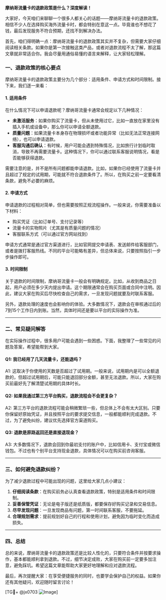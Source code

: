 **摩纳哥流量卡的退款政策是什么？深度解读！**

大家好，今天咱们来聊聊一个很多人都关心的话题——摩纳哥流量卡的退款政策。相信不少人在选择购买海外流量卡时，都会特别在意这一点。毕竟谁也不想花了钱，最后发现服务不符合预期，还找不到解决办法。

首先，咱们得明确一点：摩纳哥流量卡的退款政策其实并不复杂，但需要大家仔细阅读相关条款。如果你是第一次接触这类产品，或者对退款流程不太了解，那这篇文章就非常适合你。我会尽量用通俗易懂的语言来解释，让大家轻松理解。

### 一、退款政策的核心要点

摩纳哥流量卡的退款政策主要分为几个部分：适用条件、申请方式和时间限制。接下来，我们逐一来看：

#### 1. 适用条件
在什么情况下可以申请退款呢？摩纳哥流量卡通常会规定以下几种情况：
- **未激活服务**：如果你购买了流量卡，但从未使用过它，比如一直放在家里没有插入手机或设备中，那么你可以申请全额退款。
- **质量问题**：如果流量卡本身存在物理损坏或者功能异常（比如无法正常连接网络），也可以申请退款。
- **客服沟通后确认**：有时候，用户可能会遇到特殊情况，比如旅行计划临时取消，导致不再需要流量卡。这种情况下，你可以通过联系客服说明情况，看是否能够获得退款。

需要注意的是，并不是所有问题都能申请退款。比如，如果你已经使用了流量卡并且超过了规定的试用期，可能就不符合退款条件了。所以，在购买之前一定要看清条款，避免不必要的麻烦。

#### 2. 申请方式
申请退款的过程相对简单，但也需要按照正规流程操作。一般来说，你需要准备以下材料：
- 购买凭证（比如订单号、支付记录等）
- 流量卡的实物照片（尤其是有质量问题的情况）
- 客服联系方式（可以通过官方网站找到）

申请方式通常是通过官方渠道进行，比如官网提交申请表、发送邮件给客服部门，或者是拨打客服热线。不同的平台可能略有差异，但总体来说，只要按照指引一步步操作即可。

#### 3. 时间限制
关于退款的时间限制，摩纳哥流量卡一般会有明确规定。比如，从收到商品之日起，用户必须在多少天内提出申请。这个期限通常会在购买页面或合同中注明。因此，建议大家在购买后尽快检查自己的需求，一旦发现问题就要及时联系客服。

另外，退款处理的速度也会影响你的体验。大多数情况下，退款会在审核通过后的7到15个工作日内到账。当然，具体时间还是要以平台的实际操作为准。

---

### 二、常见疑问解答

在实际操作过程中，很多用户可能会遇到一些困惑。下面，我整理了一些常见的问题及答案，希望能帮到大家。

#### Q1: 我已经用了几天流量卡，还能退吗？
A1: 这取决于你使用的天数是否超过了试用期。一般来说，试用期内是可以全额退款的，但超过试用期后，可能只能退回部分金额，甚至无法退款。所以，大家在购买前最好先了解清楚试用期的具体时长。

#### Q2: 如果我通过第三方平台购买，退款流程会不会更复杂？
A2: 第三方平台的退款流程可能会稍微繁琐一些，但总体上不会有太大区别。只要你保留好原始凭证，并且按照平台的要求提交信息，一般都能顺利完成退款。不过，为了避免纠纷，建议优先选择官方渠道购买。

#### Q3: 退款是原路返回还是直接退现金？
A3: 大多数情况下，退款会回到你最初支付的账户中，比如信用卡、支付宝或微信钱包。不过也有个别平台支持现金退款，具体情况可以在购买前咨询客服。

---

### 三、如何避免退款纠纷？

为了减少退款过程中可能出现的问题，这里给大家几点小建议：
1. **仔细阅读条款**：在购买前务必认真查看退款政策，特别是适用条件和时间限制。
2. **妥善保管凭证**：无论是电子版还是纸质版，都要保存好购买记录和交易信息。
3. **尽早发现问题**：一旦发现商品有问题，第一时间联系客服，不要拖延。
4. **合理规划需求**：提前规划好自己的行程和使用计划，避免因为临时变化而造成损失。

---

### 四、总结

总的来说，摩纳哥流量卡的退款政策还是比较人性化的，只要符合条件并按要求操作，基本都能顺利拿到退款。不过，细节决定成败，大家在购买前一定要多加注意，避免踩坑。希望这篇文章能帮助大家更好地理解和应对退款流程。

最后，再次提醒大家：在享受便捷服务的同时，也要学会保护自己的权益。如果你还有其他疑问，欢迎随时留言讨论！

[TG💪+ @jx0703 ![Image](https://github.com/user-attachments/assets/dbca1d08-cadb-493c-b0ec-ad6f7a83f270)]